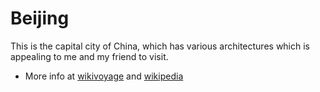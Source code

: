 # Beijing
This is the capital city of China, which has various architectures which is appealing to me and my friend to visit.
- More info at [wikivoyage](https://en.wikivoyage.org/wiki/Beijing) and [wikipedia](https://simple.wikipedia.org/wiki/Beijing)
